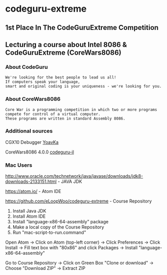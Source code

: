 # codeguru-extreme

## 1st Place In The CodeGuruExtreme Competition

## Lecturing a course about Intel 8086 & CodeGuruExtreme (CoreWars8086)  

### About CodeGuru
```
We're looking for the best people to lead us all! 
If computers speak your language, 
smart and original coding is your uniqueness - we're looking for you.
```

### About CoreWars8086
```
Core War is a programming competition in which two or more programs 
compete for control of a virtual computer. 
These programs are written in standard Assembly 8086.
```

### Additional sources

CGX10 Debugger [YoavKa](https://github.com/YoavKa)

CoreWars8086 4.0.0 [codeguru-il](https://github.com/codeguru-il)

### Mac Users
http://www.oracle.com/technetwork/java/javase/downloads/jdk8-downloads-2133151.html - JAVA JDK

https://atom.io/ - Atom IDE

https://github.com/eLoopWoo/codeguru-extreme - Course Repository

1) Install Java JDK
2) Install Atom IDE
3) Install "language-x86-64-assembly" package
4) Make a local copy of the Course Repository 
5) Run "mac-script-to-run.command"

Open Atom -> Click on Atom (top-left corner) -> Click Preferences
 -> Click Install -> Fill text box with "80x86" and click Packages
 -> Install "language-x86-64-assembly"
 
Go to Course Repository -> Click on Green Box "Clone or download" -> Choose "Download ZIP"
 -> Extract ZIP
 
